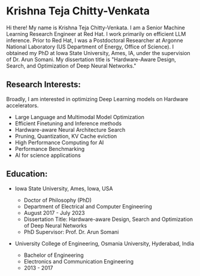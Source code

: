 # Krishna Teja Chitty-Venkata

Hi there! My name is Krishna Teja Chitty-Venkata. I am a Senior Machine Learning Research Engineer at Red Hat. I work primarily on efficient LLM inference. Prior to Red Hat, I was a Postdoctoral Researcher at Argonne National Laboratory (US Department of Energy, Office of Science). I obtained my PhD at Iowa State University, Ames, IA, under the supervision of Dr. Arun Somani. My dissertation title is "Hardware-Aware Design, Search, and Optimization of Deep Neural Networks."



## Research Interests:
Broadly, I am interested in optimizing Deep Learning models on Hardware accelerators.

- Large Language and Multimodal Model Optimization
- Efficient Finetuning and Inference methods  
- Hardware-aware Neural Architecture Search
- Pruning, Quantization, KV Cache eviction
- High Performance Computing for AI
- Performance Benchmarking
- AI for science applications


## Education:
- Iowa State University, Ames, Iowa, USA
    - Doctor of Philosophy (PhD)
    - Department of Electrical and Computer Engineering
    - August 2017 - July 2023
    - Dissertation Title: Hardware-aware Design, Search and Optimization of Deep Neural Networks
    - PhD Supervisor: Prof. Dr. Arun Somani

- University College of Engineering, Osmania University, Hyderabad, India
    - Bachelor of Engineering
    - Electronics and Communication Engineering
    - 2013 - 2017

<!--
**krishnateja95/krishnateja95** is a ✨ _special_ ✨ repository because its `README.md` (this file) appears on your GitHub profile.

Here are some ideas to get you started:

- 🔭 I’m currently working on ...
- 🌱 I’m currently learning ...
- 👯 I’m looking to collaborate on ...
- 🤔 I’m looking for help with ...
- 💬 Ask me about ...
- 📫 How to reach me: ...
- 😄 Pronouns: ...
- ⚡ Fun fact: ...
-->
